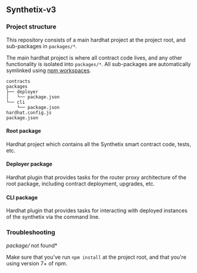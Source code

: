 ## Synthetix-v3

### Project structure

This repository consists of a main hardhat project at the project root, and sub-packages in `packages/*`.

The main hardhat project is where all contract code lives, and any other functionality is isolated into `packages/*`. All sub-packages are automatically symlinked using [npm workspaces](https://docs.npmjs.com/cli/v7/using-npm/workspaces).

```
contracts
packages
├── deployer
│   └── package.json
└── cli
    └── package.json
hardhat.config.js
package.json
```

#### Root package

Hardhat project which contains all the Synthetix smart contract code, tests, etc.

#### Deployer package

Hardhat plugin that provides tasks for the router proxy architecture of the root package, including contract deployment, upgrades, etc.

#### CLI package

Hardhat plugin that provides tasks for interacting with deployed instances of the synthetix via the command line.

### Troubleshooting

*package/* not found*

Make sure that you've run `npm install` at the project root, and that you're using version 7+ of npm.
